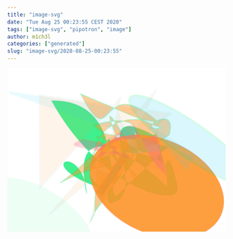 ```yaml
---
title: "image-svg"
date: "Tue Aug 25 00:23:55 CEST 2020"
tags: ["image-svg", "pipotron", "image"]
author: m1ch3l
categories: ["generated"]
slug: "image-svg/2020-08-25-00:23:55"
---
```


![](image.svg)

